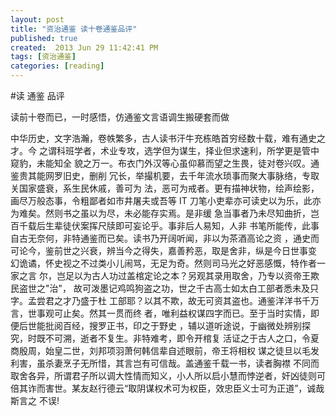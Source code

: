 ```yaml
---
layout: post
title: "资治通鉴 读十卷通鉴品评"
published: true
created:  2013 Jun 29 11:42:41 PM
tags: [资治通鉴]
categories: [reading]
---
```


#读 通鉴 品评

读前十卷而已，一时感悟，仿通鉴文言语调生搬硬套而做

中华历史，文字浩瀚，卷帙繁多，古人读书汗牛充栋皓首穷经数十载，难有通史之才。今
之谓科班学者，术业专攻，选学但为谋生，择业但求速利，所学更是管中窥豹，未能知全
貌之万一。布衣门外汉等心虽仰慕而望之生畏，徒对卷兴叹。通鉴贵其能网罗旧史，删削
冗长，举撮机要，去千年流水琐事而聚大事脉络，专取关国家盛衰，系生民休戚，善可为
法，恶可为戒者。更有描神状物，绘声绘影，画尽万般态事，令粗鄙者如市井屠夫或吾等
IT 刀笔小吏辈亦可读史以为乐，此亦为难矣。然则书之虽以为尽，未必能存实焉。是非缓
急当事者乃未尽知曲折，岂百千载后生辈徒伏案挥尺牍即可妄论乎。事非后人易知，人非
书笔所能传，此事自古无奈何，非特通鉴而已矣。读书乃开阔听闻，非以为茶酒高论之资
，通史而可论今，鉴前世之兴衰，辨当今之得失，嘉善矜恶，取是舍非，纵是今日世事变
幻诡谲，怀史视之不过类小儿闹骂，无足为奇。然则司马光之好恶感慨，特作者一家之言
尔，岂足以为古人功过盖棺定论之本？另观其录用取舍，乃专以资帝王欺民盗世之"治"，
故可泼墨记鸡鸣狗盗之功，世之千古高士如太白工部者悉未及只字。孟尝君之才乃盛于杜
工部耶？以其不欺，故无可资其盗也。通鉴洋洋书千万言，世事观可止矣。然其一贯而终
者，唯利益权谋四字而已。至于当时实情，即便后世能批阅百经，搜罗正书，印之于野史
，辅以道听途说，于幽微处辨别探究，时既不可溯，逝者不复生。非特难考，即令开棺复
活证之于古人之口，令夏商殷周，始皇二世，刘邦项羽萧何韩信辈自述眼前，帝王将相权
谋之徒旦以毛发利害，虽杀妻烹子无所惜，其言岂有可信哉。盖通鉴千载一书，读者胸襟
不同而取舍各异，所谓君子所以调大性情而知义，小人所以启小慧而悖逆者，奸凶徒则可
倍其诈而害世。某友赵行德云“取阴谋权术可为权臣，效忠臣义士可为正道”，诚哉斯言之
不误!


<!--

# 有“纯粹”的正义，公理吗？

# 高级动物


最终目的而言，正义也为利，恶也为利，人就是高级的动物而已

人类复杂发展的情感演绎出多种需求，物质利益的需求从来不曾磨灭消减过。

但同时有精神的需求，因此有人愿意抛弃利益追求精神，而有人沉迷与利益追求。因为前
者的不易，所以被一般社会鼓吹，提升到高出寻常大众的利益追求的地位。

丰富的精神，生发出多种复杂的情怀，有人愿意为情而死，为国家大众牺牲威武不屈岗位职守，信守道义承诺，贫贱不移威武不屈。
但有人就是固守眼前的物质利益，竭力追求个人财富为最高目的。但这些果然就是高级的需求满足么？凭据呢？


# 偶然和必然

历史太多的偶然性，历史虽是偶然性事件的堆积，也并非所有偶然就是偶然。

也并非是自以为是者们说的必然，偶然时间可永久改变历史。

-->


